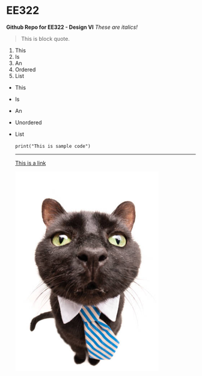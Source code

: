 # EE322

**Github Repo for EE322 - Design VI**
*These are italics!*

>This is block quote.
>

1. This
2. Is
3. An
4. Ordered
5. List

- This
- Is
- An
- Unordered
- List

  `print("This is sample code")`

  ---

  [This is a link](https://www.youtube.com/watch?v=rdYE3Wm6jX8)

  ![Meow](cat.png)
